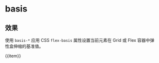 # basis

## 效果

使用 `basis-*` 应用 CSS `flex-basis` 属性设置当前元素在 Grid 或 Flex 容器中弹性盒伸缩的基准值。

<Example class="flex flex-wrap gap-3">
  <div :class="'basis-' + item" v-for="(item,index) in basisJson" >
    <div class="secondary w-full h-8"></div>
    <div class="mt-0.5 text-center">{{item}}</div>
  </div>
</Example>

<script setup>
  const basisJson = [
    2,
    3,
    4,
    5,
    6,
    7,
    8,
    9,
    10,
    11,
    12,
    14,
    16,
    20,
    24,
    28,
    32,
    36,
    40,
    44,
    48,
    52,
    56,
    60,
    64,
    72,
    80,
    96,
    'full',
    'auto',
    'px',
  ];
</script>
